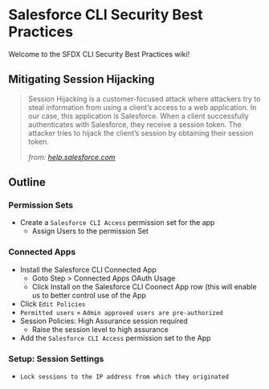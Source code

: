 # Salesforce CLI Security Best Practices

Welcome to the SFDX CLI Security Best Practices wiki!

## Mitigating Session Hijacking

> Session Hijacking is a customer-focused attack where attackers try to steal information from using a client’s access to a web application. In our case, this application is Salesforce. When a client successfully authenticates with Salesforce, they receive a session token. The attacker tries to hijack the client’s session by obtaining their session token.
>
> _from: [help.salesforce.com](https://help.salesforce.com/s/articleView?id=sf.real_time_em_threat_session.htm&type=5)_

## Outline

### Permission Sets

- Create a `Salesforce CLI Access` permission set for the app
  - Assign Users to the permission Set

### Connected Apps
- Install the Salesforce CLI Connected App
  - Goto Step > Connected Apps OAuth Usage
  - Click Install on the Salesforce CLI Coonect App row (this will enable us to better control use of the App
- Click `Edit Policies`
- `Permitted users` = `Admin approved users are pre-authorized`
- Session Policies: High Assurance session required
  - Raise the session level to high assurance
- Add the `Salesforce CLI Access` permission set to the App

### Setup: Session Settings

- `Lock sessions to the IP address from which they originated`
